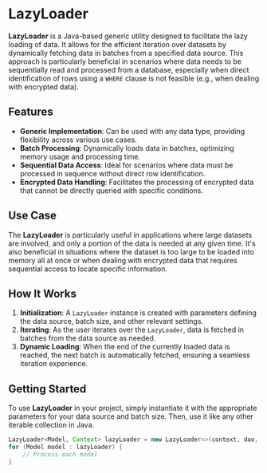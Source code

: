 # LazyLoader

**LazyLoader** is a Java-based generic utility designed to facilitate the lazy loading of data. It allows for the efficient iteration over datasets by dynamically fetching data in batches from a specified data source. This approach is particularly beneficial in scenarios where data needs to be sequentially read and processed from a database, especially when direct identification of rows using a `WHERE` clause is not feasible (e.g., when dealing with encrypted data).

## Features

- **Generic Implementation**: Can be used with any data type, providing flexibility across various use cases.
- **Batch Processing**: Dynamically loads data in batches, optimizing memory usage and processing time.
- **Sequential Data Access**: Ideal for scenarios where data must be processed in sequence without direct row identification.
- **Encrypted Data Handling**: Facilitates the processing of encrypted data that cannot be directly queried with specific conditions.

## Use Case

The **LazyLoader** is particularly useful in applications where large datasets are involved, and only a portion of the data is needed at any given time. It's also beneficial in situations where the dataset is too large to be loaded into memory all at once or when dealing with encrypted data that requires sequential access to locate specific information.

## How It Works

1. **Initialization**: A `LazyLoader` instance is created with parameters defining the data source, batch size, and other relevant settings.
2. **Iterating**: As the user iterates over the `LazyLoader`, data is fetched in batches from the data source as needed.
3. **Dynamic Loading**: When the end of the currently loaded data is reached, the next batch is automatically fetched, ensuring a seamless iteration experience.

## Getting Started

To use **LazyLoader** in your project, simply instantiate it with the appropriate parameters for your data source and batch size. Then, use it like any other iterable collection in Java.

```java
LazyLoader<Model, Context> lazyLoader = new LazyLoader<>(context, dao, batchSize, meterManager, ...);
for (Model model : lazyLoader) {
    // Process each model
}
